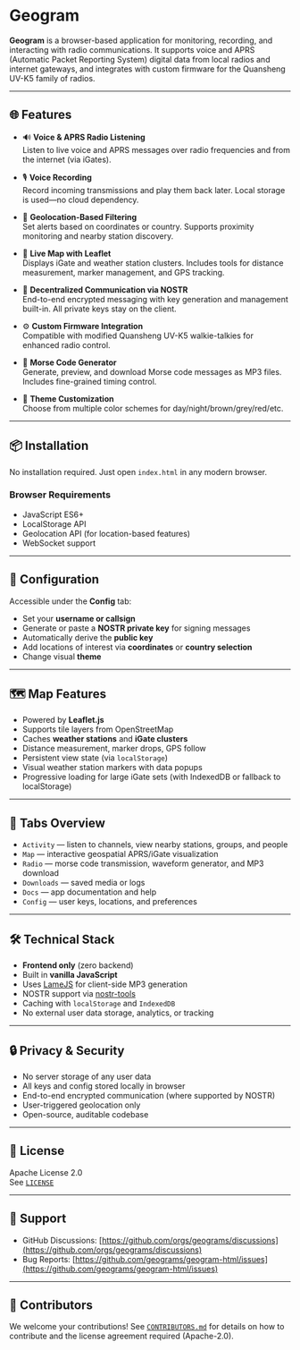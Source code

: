 # Geogram

**Geogram** is a browser-based application for monitoring, recording, and interacting with radio communications. It supports voice and APRS (Automatic Packet Reporting System) digital data from local radios and internet gateways, and integrates with custom firmware for the Quansheng UV-K5 family of radios.

---

## 🌐 Features

- 🔊 **Voice & APRS Radio Listening**  
  Listen to live voice and APRS messages over radio frequencies and from the internet (via iGates).

- 🎙️ **Voice Recording**  
  Record incoming transmissions and play them back later. Local storage is used—no cloud dependency.

- 📡 **Geolocation-Based Filtering**  
  Set alerts based on coordinates or country. Supports proximity monitoring and nearby station discovery.

- 🧭 **Live Map with Leaflet**  
  Displays iGate and weather station clusters. Includes tools for distance measurement, marker management, and GPS tracking.

- 🔐 **Decentralized Communication via NOSTR**  
  End-to-end encrypted messaging with key generation and management built-in. All private keys stay on the client.

- ⚙️ **Custom Firmware Integration**  
  Compatible with modified Quansheng UV-K5 walkie-talkies for enhanced radio control.

- 🔧 **Morse Code Generator**  
  Generate, preview, and download Morse code messages as MP3 files. Includes fine-grained timing control.

- 🎨 **Theme Customization**  
  Choose from multiple color schemes for day/night/brown/grey/red/etc.

---

## 📦 Installation

No installation required. Just open `index.html` in any modern browser.

### Browser Requirements

- JavaScript ES6+
- LocalStorage API
- Geolocation API (for location-based features)
- WebSocket support

---

## 🔑 Configuration

Accessible under the **Config** tab:

- Set your **username or callsign**
- Generate or paste a **NOSTR private key** for signing messages
- Automatically derive the **public key**
- Add locations of interest via **coordinates** or **country selection**
- Change visual **theme**

---

## 🗺️ Map Features

- Powered by **Leaflet.js**
- Supports tile layers from OpenStreetMap
- Caches **weather stations** and **iGate clusters**
- Distance measurement, marker drops, GPS follow
- Persistent view state (via `localStorage`)
- Visual weather station markers with data popups
- Progressive loading for large iGate sets (with IndexedDB or fallback to localStorage)

---

## 📂 Tabs Overview

- `Activity` — listen to channels, view nearby stations, groups, and people  
- `Map` — interactive geospatial APRS/iGate visualization  
- `Radio` — morse code transmission, waveform generator, and MP3 download  
- `Downloads` — saved media or logs  
- `Docs` — app documentation and help  
- `Config` — user keys, locations, and preferences

---

## 🛠️ Technical Stack

- **Frontend only** (zero backend)
- Built in **vanilla JavaScript**
- Uses [LameJS](https://github.com/zhuker/lamejs) for client-side MP3 generation
- NOSTR support via [nostr-tools](https://github.com/fiatjaf/nostr-tools)
- Caching with `localStorage` and `IndexedDB`
- No external user data storage, analytics, or tracking

---

## 🔒 Privacy & Security

- No server storage of any user data
- All keys and config stored locally in browser
- End-to-end encrypted communication (where supported by NOSTR)
- User-triggered geolocation only
- Open-source, auditable codebase

---

## 📄 License

Apache License 2.0  
See [`LICENSE`](https://www.apache.org/licenses/LICENSE-2.0)

---

## 📣 Support

- GitHub Discussions: [https://github.com/orgs/geograms/discussions](https://github.com/orgs/geograms/discussions)  
- Bug Reports: [https://github.com/geograms/geogram-html/issues](https://github.com/geograms/geogram-html/issues)

---

## 🤝 Contributors

We welcome your contributions! See [`CONTRIBUTORS.md`](./CONTRIBUTORS.md) for details on how to contribute and the license agreement required (Apache-2.0).

